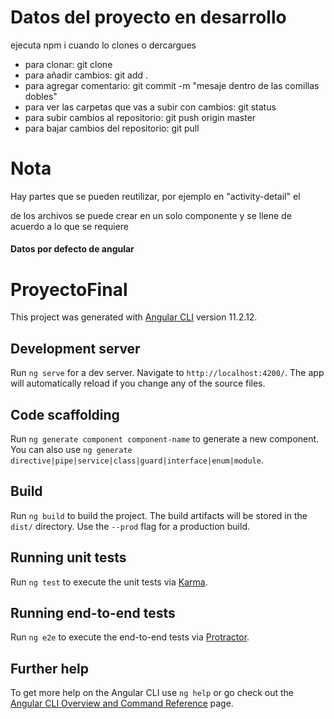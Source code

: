 # Datos del proyecto en desarrollo
ejecuta npm i cuando lo clones o dercargues

* para clonar: git clone
* para añadir cambios: git add .
* para agregar comentario: git commit -m "mesaje dentro de las comillas dobles"
* para ver las carpetas que vas a subir con cambios:  git status
* para subir cambios al repositorio: git push origin master
* para bajar cambios del repositorio: git pull

# Nota 
Hay partes que se pueden reutilizar, por ejemplo en "activity-detail" el <ul></ul> de los archivos se puede crear en un solo componente y se llene de acuerdo a lo que se requiere
#### Datos por defecto de angular ####


# ProyectoFinal

This project was generated with [Angular CLI](https://github.com/angular/angular-cli) version 11.2.12.

## Development server

Run `ng serve` for a dev server. Navigate to `http://localhost:4200/`. The app will automatically reload if you change any of the source files.

## Code scaffolding

Run `ng generate component component-name` to generate a new component. You can also use `ng generate directive|pipe|service|class|guard|interface|enum|module`.

## Build

Run `ng build` to build the project. The build artifacts will be stored in the `dist/` directory. Use the `--prod` flag for a production build.

## Running unit tests

Run `ng test` to execute the unit tests via [Karma](https://karma-runner.github.io).

## Running end-to-end tests

Run `ng e2e` to execute the end-to-end tests via [Protractor](http://www.protractortest.org/).

## Further help

To get more help on the Angular CLI use `ng help` or go check out the [Angular CLI Overview and Command Reference](https://angular.io/cli) page.
